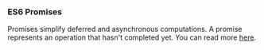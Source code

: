 ### ES6 Promises <br>
Promises simplify deferred and asynchronous computations. A promise represents an operation that hasn't completed yet. You can read more [here](https://web.dev/articles/promises).
